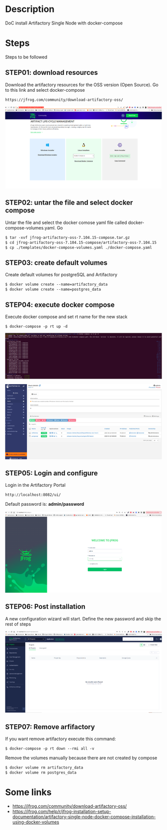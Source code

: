 # Description
DoC install Artifactory Single Node with docker-compose

# Steps
Steps to be followed

## STEP01: download resources

Download the artifactory resources for the OSS version (Open Source). Go to this link and select docker-compose

```
https://jfrog.com/community/download-artifactory-oss/
```

 ![artificatory_link](./images/artificatory_link.png "artificatory_link")

## STEP02: untar the file and select docker compose

Untar the file and select the docker comose yaml file called docker-compose-volumes.yaml. Go 

```
$ tar -xvf jfrog-artifactory-oss-7.104.15-compose.tar.gz
$ cd jfrog-artifactory-oss-7.104.15-compose/artifactory-oss-7.104.15
$ cp ./templates/docker-compose-volumes.yaml ./docker-compose.yaml
```

## STEP03: create default volumes 

Create default volumes for postgreSQL and Artifactory

```
$ docker volume create --name=artifactory_data
$ docker volume create --name=postgres_data

```

## STEP04: execute docker compose

Execute docker compose and set rt name for the new stack

```
$ docker-compose -p rt up -d
```

![artifactory_started](./images/artifactory_started.png "artifactory_started")

![artifactory_stack](./images/artifactory_stack.png "artifactory_stack")
## STEP05: Login and configure

Login in the Artifactory Portal
```
http://localhost:8082/ui/
```
Default password is: **admin/password**

![artifactory_login](./images/artifactory_login.png "artifactory_login")

## STEP06: Post installation

A new configuration wizard will start. Define the new password and skip the rest of steps

![artifactory_portal](./images/artifactory_portal.png "artifactory_portal")

## STEP07: Remove arfifactory

If you want remove artifactory execute this command:

```
$ docker-compose -p rt down --rmi all -v
```

Remove the volumes manually because there are not created by compose

```
$ docker volume rm artifactory_data
$ docker volume rm postgres_data
```

# Some links 

- https://jfrog.com/community/download-artifactory-oss/
- https://jfrog.com/help/r/jfrog-installation-setup-documentation/artifactory-single-node-docker-compose-installation-using-docker-volumes